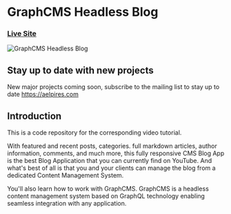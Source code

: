 # GraphCMS Headless Blog
### [Live Site]()

![GraphCMS Headless Blog](https://i.ibb.co/44mqcHK/blog.jpg)

## Stay up to date with new projects
New major projects coming soon, subscribe to the mailing list to stay up to date https://aelpires.com

## Introduction
This is a code repository for the corresponding video tutorial. 

With featured and recent posts, categories. full markdown articles, author information, comments, and much more, this fully responsive CMS Blog App is the best Blog Application that you can currently find on YouTube. And what's best of all is that you and your clients can manage the blog from a dedicated Content Management System.

You'll also learn how to work with GraphCMS. GraphCMS is a headless content management system based on GraphQL technology enabling seamless integration with any application.
